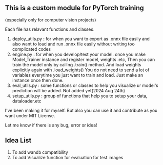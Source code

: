 This is a custom module for PyTorch training
-
(especially only for computer vision projects)

Each file has relavant functions and classes.

1. deploy_utils.py : for when you want to export as .onnx file easily and also want to load and run .onnx file easily without writing too complicated codes
2. engine.py : for when you develop/test your model. once you make Model_Trainer instance and register model, weights .etc, Then you can train the model only by calling .train() method. And load weights explicitly again with .load_weights() You do not need to send a lot of variables everytime you just want to train and load. Just make an instance once then done.
3. eval_utils.py : some functions or classes to help you visualize ur model's prediction will be added. Not added yet(2024 Aug 24th)
4. setup_utils.py : group of functions that help you to setup your data, dataloader.etc


I've been making it for myself.
But also you can use it and contribute as you want under MIT License.

Let me know if there is any bug, error or idea!

Idea List
-
1. To add wandb compatibility
2. To add Visualize function for evaluation for test images
